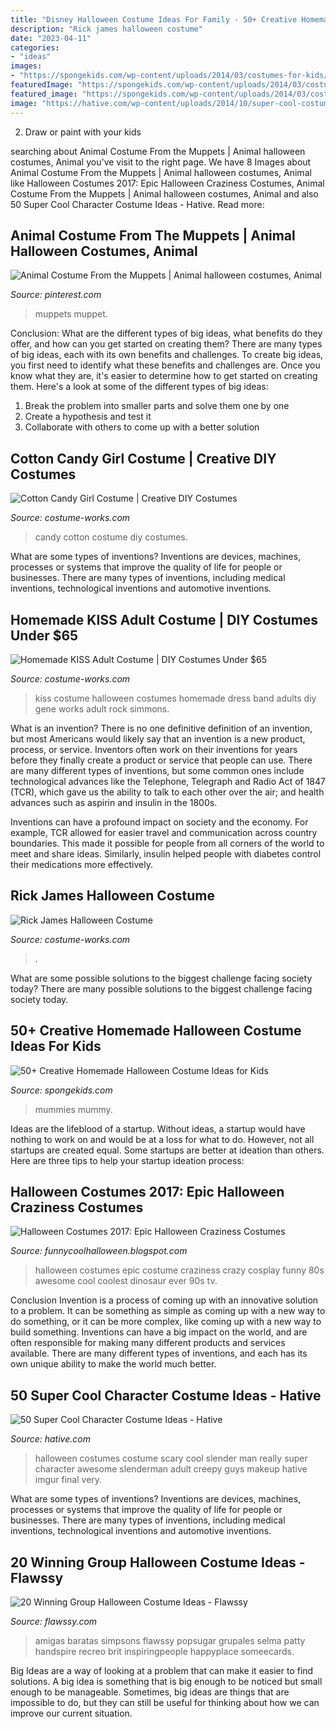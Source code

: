 ```yaml
---
title: "Disney Halloween Costume Ideas For Family - 50+ Creative Homemade Halloween Costume Ideas For Kids"
description: "Rick james halloween costume"
date: "2023-04-11"
categories:
- "ideas"
images:
- "https://spongekids.com/wp-content/uploads/2014/03/costumes-for-kids/37-little-mummies-kid-costume.jpg"
featuredImage: "https://spongekids.com/wp-content/uploads/2014/03/costumes-for-kids/37-little-mummies-kid-costume.jpg"
featured_image: "https://spongekids.com/wp-content/uploads/2014/03/costumes-for-kids/37-little-mummies-kid-costume.jpg"
image: "https://hative.com/wp-content/uploads/2014/10/super-cool-costume-ideas/36-slenderman-costume.jpg"
---
```



2. Draw or paint with your kids

	

		
searching about Animal Costume From the Muppets | Animal halloween costumes, Animal you've visit to the right page. We have 8 Images about Animal Costume From the Muppets | Animal halloween costumes, Animal like Halloween Costumes 2017: Epic Halloween Craziness Costumes, Animal Costume From the Muppets | Animal halloween costumes, Animal and also 50 Super Cool Character Costume Ideas - Hative. Read more:
		
    
## Animal Costume From The Muppets | Animal Halloween Costumes, Animal

<img loading=lazy src="https://i.pinimg.com/736x/af/fc/0a/affc0ad20ab9d9ea43c9df3bb3651817--pictures-of.jpg" onerror="this.onerror=null;this.src='https://tse2.mm.bing.net/th?id=OIP.zMKKg7AkqrA0zxuVdyLXjgAAAA&amp;pid=15.1';" alt="Animal Costume From the Muppets | Animal halloween costumes, Animal">

_Source: pinterest.com_

>muppets muppet. 

	

Conclusion: What are the different types of big ideas, what benefits do they offer, and how can you get started on creating them?
There are many types of big ideas, each with its own benefits and challenges. To create big ideas, you first need to identify what these benefits and challenges are. Once you know what they are, it's easier to determine how to get started on creating them. Here's a look at some of the different types of big ideas:
1. Break the problem into smaller parts and solve them one by one
2. Create a hypothesis and test it
3. Collaborate with others to come up with a better solution

    
## Cotton Candy Girl Costume | Creative DIY Costumes

<img loading=lazy src="https://photos.costume-works.com/full/cotton_candy_girl.jpg" onerror="this.onerror=null;this.src='https://tse1.mm.bing.net/th?id=OIP.SICDKhdKPjBDw83PekM7mQHaLw&amp;pid=15.1';" alt="Cotton Candy Girl Costume | Creative DIY Costumes">

_Source: costume-works.com_

>candy cotton costume diy costumes. 

	

What are some types of inventions?
Inventions are devices, machines, processes or systems that improve the quality of life for people or businesses. There are many types of inventions, including medical inventions, technological inventions and automotive inventions.

    
## Homemade KISS Adult Costume | DIY Costumes Under $65

<img loading=lazy src="https://photos.costume-works.com/full/kiss.jpg" onerror="this.onerror=null;this.src='https://tse2.mm.bing.net/th?id=OIP.7XSlrZSXKrTediCiT7irqgHaNc&amp;pid=15.1';" alt="Homemade KISS Adult Costume | DIY Costumes Under $65">

_Source: costume-works.com_

>kiss costume halloween costumes homemade dress band adults diy gene works adult rock simmons. 

	

What is an invention?
There is no one definitive definition of an invention, but most Americans would likely say that an invention is a new product, process, or service.  Inventors often work on their inventions for years before they finally create a product or service that people can use. 
There are many different types of inventions, but some common ones include technological advances like the Telephone, Telegraph and Radio Act of 1847 (TCR), which gave us the ability to talk to each other over the air; and health advances such as aspirin and insulin in the 1800s. 

Inventions can have a profound impact on society and the economy. For example, TCR allowed for easier travel and communication across country boundaries. This made it possible for people from all corners of the world to meet and share ideas. Similarly, insulin helped people with diabetes control their medications more effectively.

    
## Rick James Halloween Costume

<img loading=lazy src="https://photos.costume-works.com/full/rick_james.jpg" onerror="this.onerror=null;this.src='https://tse2.mm.bing.net/th?id=OIP.dwn3XM5zexpfG_6MT3hjTQHaNI&amp;pid=15.1';" alt="Rick James Halloween Costume">

_Source: costume-works.com_

>. 

	

What are some possible solutions to the biggest challenge facing society today?
There are many possible solutions to the biggest challenge facing society today.

    
## 50+ Creative Homemade Halloween Costume Ideas For Kids

<img loading=lazy src="https://spongekids.com/wp-content/uploads/2014/03/costumes-for-kids/37-little-mummies-kid-costume.jpg" onerror="this.onerror=null;this.src='https://tse1.mm.bing.net/th?id=OIP.38iHObS9sCB6fFogwRzqrgHaJ4&amp;pid=15.1';" alt="50+ Creative Homemade Halloween Costume Ideas for Kids">

_Source: spongekids.com_

>mummies mummy. 

	

Ideas are the lifeblood of a startup. Without ideas, a startup would have nothing to work on and would be at a loss for what to do. However, not all startups are created equal. Some startups are better at ideation than others. Here are three tips to help your startup ideation process:

    
## Halloween Costumes 2017: Epic Halloween Craziness Costumes

<img loading=lazy src="http://1.bp.blogspot.com/-FVh-G9mWfRk/UjO1I4nyJTI/AAAAAAAAHbM/WUERdjag0m8/s1600/crazy-halloween-costume-ideas-part2-18.jpg" onerror="this.onerror=null;this.src='https://tse1.mm.bing.net/th?id=OIP.Hcy230jgiWFiKLNJMGTA6AHaKH&amp;pid=15.1';" alt="Halloween Costumes 2017: Epic Halloween Craziness Costumes">

_Source: funnycoolhalloween.blogspot.com_

>halloween costumes epic costume craziness crazy cosplay funny 80s awesome cool coolest dinosaur ever 90s tv. 

	

Conclusion
Invention is a process of coming up with an innovative solution to a problem. It can be something as simple as coming up with a new way to do something, or it can be more complex, like coming up with a new way to build something. Inventions can have a big impact on the world, and are often responsible for making many different products and services available. There are many different types of inventions, and each has its own unique ability to make the world much better.

    
## 50 Super Cool Character Costume Ideas - Hative

<img loading=lazy src="https://hative.com/wp-content/uploads/2014/10/super-cool-costume-ideas/36-slenderman-costume.jpg" onerror="this.onerror=null;this.src='https://tse2.mm.bing.net/th?id=OIP.s4IXIGjObFoAqzG8gelpBAHaLG&amp;pid=15.1';" alt="50 Super Cool Character Costume Ideas - Hative">

_Source: hative.com_

>halloween costumes costume scary cool slender man really super character awesome slenderman adult creepy guys makeup hative imgur final very. 

	

What are some types of inventions?
Inventions are devices, machines, processes or systems that improve the quality of life for people or businesses. There are many types of inventions, including medical inventions, technological inventions and automotive inventions.

    
## 20 Winning Group Halloween Costume Ideas - Flawssy

<img loading=lazy src="https://flawssy.com/wp-content/uploads/2016/05/Homemade-Group-Halloween-Costume-Ideas.jpg" onerror="this.onerror=null;this.src='https://tse3.mm.bing.net/th?id=OIP.87lFpt1LyELs2cwghnbDxgDgEs&amp;pid=15.1';" alt="20 Winning Group Halloween Costume Ideas - Flawssy">

_Source: flawssy.com_

>amigas baratas simpsons flawssy popsugar grupales selma patty handspire recreo brit inspiringpeople happyplace someecards. 

	

Big Ideas are a way of looking at a problem that can make it easier to find solutions. A big idea is something that is big enough to be noticed but small enough to be manageable. Sometimes, big ideas are things that are impossible to do, but they can still be useful for thinking about how we can improve our current situation.

